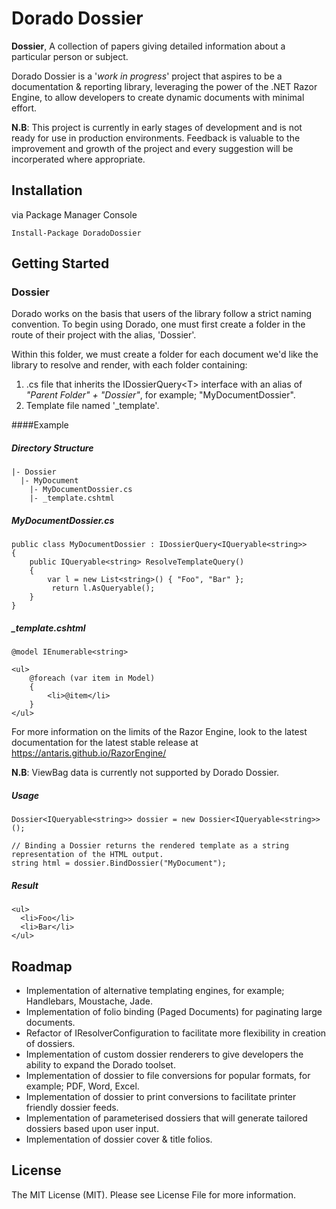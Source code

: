 # Dorado Dossier
**Dossier**, A collection of papers giving detailed information about a particular person or subject.

Dorado Dossier is a '*work in progress*' project that aspires to be a documentation & reporting library, leveraging the power of the .NET Razor Engine, to allow developers to create dynamic documents with minimal effort.

**N.B**: This project is currently in early stages of development and is not ready for use in production environments. Feedback is valuable to the improvement and growth of the project and every suggestion will be incorperated where appropriate.

## Installation
via Package Manager Console
```
Install-Package DoradoDossier
```

## Getting Started
### Dossier
Dorado works on the basis that users of the library follow a strict naming convention. To begin using Dorado, one must first create a folder in the route of their project with the alias, 'Dossier'. 

Within this folder, we must create a folder for each document we'd like the library to resolve and render, with each folder containing:

1. .cs file that inherits the IDossierQuery&lt;T&gt; interface with an alias of *"Parent Folder" + "Dossier"*, for example; "MyDocumentDossier".
2.  Template file named '_template'.

####Example
##### Directory Structure
```
|- Dossier
  |- MyDocument
    |- MyDocumentDossier.cs
    |- _template.cshtml
```
##### MyDocumentDossier.cs
```
public class MyDocumentDossier : IDossierQuery<IQueryable<string>>
{
    public IQueryable<string> ResolveTemplateQuery()
    {
        var l = new List<string>() { "Foo", "Bar" };
         return l.AsQueryable();
    }
}
```

##### _template.cshtml
```
@model IEnumerable<string>

<ul>
    @foreach (var item in Model)
    {
        <li>@item</li>
    }
</ul>
```
For more information on the limits of the Razor Engine, look to the latest documentation for the latest stable release
at https://antaris.github.io/RazorEngine/

**N.B**: ViewBag data is currently not supported by Dorado Dossier.

##### Usage
```
Dossier<IQueryable<string>> dossier = new Dossier<IQueryable<string>>();

// Binding a Dossier returns the rendered template as a string representation of the HTML output.
string html = dossier.BindDossier("MyDocument");
```

##### Result
```
<ul>
  <li>Foo</li>
  <li>Bar</li>
</ul>
```

## Roadmap
* Implementation of alternative templating engines, for example; Handlebars, Moustache, Jade.
* Implementation of folio binding (Paged Documents) for paginating large documents.
* Refactor of IResolverConfiguration to facilitate more flexibility in creation of dossiers.
* Implementation of custom dossier renderers to give developers the ability to expand the Dorado toolset.
* Implementation of dossier to file conversions for popular formats, for example; PDF, Word, Excel.
* Implementation of dossier to print conversions to facilitate printer friendly dossier feeds.
* Implementation of parameterised dossiers that will generate tailored dossiers based upon user input.
* Implementation of dossier cover & title folios.

## License
The MIT License (MIT). Please see License File for more information.
